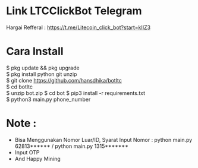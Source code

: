 # Link LTCClickBot Telegram
Hargai Refferal : https://t.me/Litecoin_click_bot?start=kIIZ3
# Cara Install 
$ pkg update && pkg upgrade<br>
$ pkg install python git unzip<br>
$ git clone  https://github.com/hansdhika/botltc<br>
$ cd botltc<br>
$ unzip bot.zip
$ cd bot
$ pip3 install -r requirements.txt<br>
$ python3 main.py phone_number<br>

# Note :
- Bisa Menggunakan Nomor Luar/ID, Syarat Input Nomor : python main.py 62813****** / python main.py 1315*******
- Input OTP
- And Happy Mining